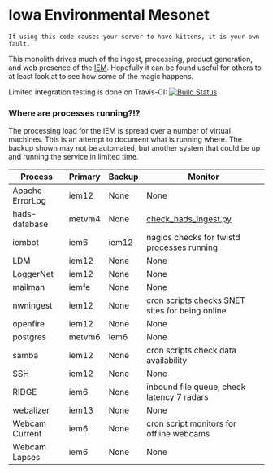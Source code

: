# Iowa Environmental Mesonet

    If using this code causes your server to have kittens, it is your own fault.

This monolith drives much of the ingest, processing, product generation, and
web presence of the [IEM](https://mesonet.agron.iastate.edu).  Hopefully it can
be found useful for others to at least look at to see how some of the magic happens.

Limited integration testing is done on Travis-CI: [![Build Status](https://travis-ci.org/akrherz/iem.svg)](https://travis-ci.org/akrherz/iem)

### Where are processes running?!?

The processing load for the IEM is spread over a number of virtual machines.
This is an attempt to document what is running where.  The backup shown may not
be automated, but another system that could be up and running the service in
limited time.

Process | Primary | Backup | Monitor
------- | ------- | ------ | -------
Apache ErrorLog | iem12 | None | None
hads-database | metvm4 | None | [check_hads_ingest.py](nagios/check_hads_ingest.py)
iembot  | iem6    | iem12  | nagios checks for twistd processes running
LDM | iem12 | None | None
LoggerNet | iem12 | None | None
mailman | iemfe | None | None
nwningest | iem12 | None    | cron scripts checks SNET sites for being online
openfire | iem12 | None     | None
postgres | metvm6 | iem6  | None
samba | iem12 | None | cron scripts check data availability
SSH | iem12 | None | None
RIDGE   | iem6    | None    | inbound file queue, check latency 7 radars
webalizer | iem13 | None | None
Webcam Current | iem6 | None | cron script monitors for offline webcams
Webcam Lapses | iem6 | None | None

